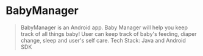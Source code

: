 # BabyManager

> BabyManager is an Android app. Baby Manager will help you keep track of all things baby! 
> User can keep track of baby's feeding, diaper change, sleep and user's self care.
> Tech Stack: Java and Android SDK

